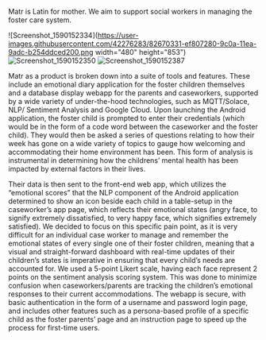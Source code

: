 Matr is Latin for mother. We aim to support social workers in managing the foster care system.

![Screenshot_1590152334](https://user-images.githubusercontent.com/42276283/82670331-ef807280-9c0a-11ea-9adc-b254ddced200.png width="480" height="853")
![Screenshot_1590152350](https://user-images.githubusercontent.com/42276283/82670336-f14a3600-9c0a-11ea-98af-181cb67f9f06.png)
![Screenshot_1590152387](https://user-images.githubusercontent.com/42276283/82670340-f27b6300-9c0a-11ea-8354-e376cc262248.png)


Matr as a product is broken down into a suite of tools and features. These include an emotional diary application for the foster children themselves and a database display webapp for the parents and caseworkers, supported by a wide variety of under-the-hood technologies, such as MQTT/Solace, NLP/ Sentiment Analysis and Google Cloud. Upon launching the Android application, the foster child is prompted to enter their credentials (which would be in the form of a code word between the caseworker and the foster child). They would then be asked a series of questions relating to how their week has gone on a wide variety of topics to gauge how welcoming and accommodating their home environment has been. This form of analysis is instrumental in determining how the childrens’ mental health has been impacted by external factors in their lives. 

Their data is then sent to the front-end web app, which utilizes the “emotional scores” that the NLP component of the Android application determined to show an icon beside each child in a table-setup in the caseworker’s app page, which reflects their emotional states (angry face, to signify extremely dissatisfied, to very happy face, which signifies extremely satisfied). We decided to focus on this specific pain point, as it is very difficult for an individual case worker to manage and remember the emotional states of every single one of their foster children, meaning that a visual and straight-forward dashboard with real-time updates of their children’s states is imperative in ensuring that every child’s needs are accounted for. We used a 5-point Likert scale, having each face represent 2 points on the sentiment analysis scoring system. This was done to minimize confusion when caseworkers/parents are tracking the children’s emotional responses to their current accommodations. The webapp is secure, with basic authentication in the form of a username and password login page, and includes other features such as a persona-based profile of a specific child as the foster parents’ page and an instruction page to speed up the process for first-time users.
